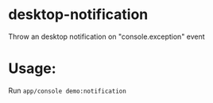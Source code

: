 # desktop-notification
Throw an desktop notification on "console.exception" event

# Usage:
Run `app/console demo:notification`
